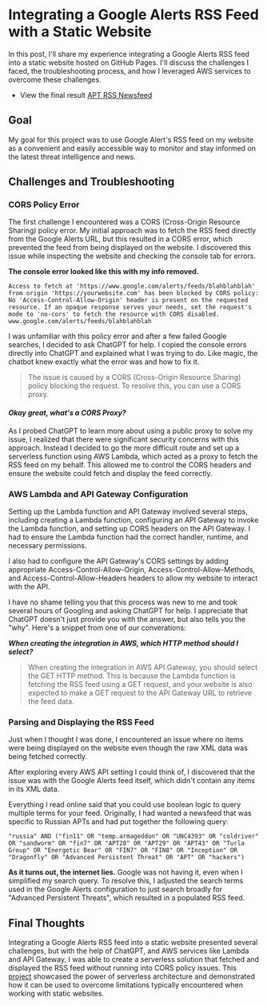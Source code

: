 # Integrating a Google Alerts RSS Feed with a Static Website

In this post, I'll share my experience integrating a Google Alerts RSS feed into a static website hosted on GitHub Pages. I'll discuss the challenges I faced, the troubleshooting process, and how I leveraged AWS services to overcome these challenges.

<ul>
    <li>View the final result <a href="news">APT RSS Newsfeed</a></li>
</ul>

## Goal
My goal for this project was to use Google Alert's RSS feed on my website as a convenient and easily accessible way to monitor and stay informed on the latest threat intelligence and news.

## Challenges and Troubleshooting
### CORS Policy Error
The first challenge I encountered was a CORS (Cross-Origin Resource Sharing) policy error. My initial approach was to fetch the RSS feed directly from the Google Alerts URL, but this resulted in a CORS error, which prevented the feed from being displayed on the website. I discovered this issue while inspecting the website and checking the console tab for errors.

<strong>The console error looked like this with my info removed.</strong>
```
Access to fetch at 'https://www.google.com/alerts/feeds/blahblahblah' from origin 'https://yourwebsite.com' has been blocked by CORS policy: No 'Access-Control-Allow-Origin' header is present on the requested resource. If an opaque response serves your needs, set the request's mode to 'no-cors' to fetch the resource with CORS disabled.
www.google.com/alerts/feeds/blahblahblah
```

I was unfamiliar with this policy error and after a few failed Google searches, I decided to ask ChatGPT for help. I copied the console errors directly into ChatGPT and explained what I was trying to do. Like magic, the chatbot knew exactly what the error was and how to fix it.

> The issue is caused by a CORS (Cross-Origin Resource Sharing) policy blocking the request. To resolve this, you can use a CORS proxy.

#### <em>Okay great, what's a CORS Proxy?</em>
As I probed ChatGPT to learn more about using a public proxy to solve my issue, I realized that there were significant security concerns with this approach. Instead I decided to go the more difficult route and set up a serverless function using AWS Lambda, which acted as a proxy to fetch the RSS feed on my behalf. This allowed me to control the CORS headers and ensure the website could fetch and display the feed correctly.

### AWS Lambda and API Gateway Configuration
Setting up the Lambda function and API Gateway involved several steps, including creating a Lambda function, configuring an API Gateway to invoke the Lambda function, and setting up CORS headers on the API Gateway. I had to ensure the Lambda function had the correct handler, runtime, and necessary permissions.

I also had to configure the API Gateway's CORS settings by adding appropriate Access-Control-Allow-Origin, Access-Control-Allow-Methods, and Access-Control-Allow-Headers headers to allow my website to interact with the API.

I have no shame telling you that this process was new to me and took several hours of Googling and asking ChatGPT for help. I appreciate that ChatGPT doesn't just provide you with the answer, but also tells you the "why". Here's a snippet from one of our converations:

<strong><em>When creating the integration in AWS, which HTTP method should I select?</em></strong>
> When creating the integration in AWS API Gateway, you should select the GET HTTP method. This is because the Lambda function is fetching the RSS feed using a GET request, and your website is also expected to make a GET request to the API Gateway URL to retrieve the feed data.

### Parsing and Displaying the RSS Feed
Just when I thought I was done, I encountered an issue where no items were being displayed on the website even though the raw XML data was being fetched correctly.

After exploring every AWS API setting I could think of, I discovered that the issue was with the Google Alerts feed itself, which didn't contain any items in its XML data.

Everything I read online said that you could use boolean logic to query multiple terms for your feed. Originally, I had wanted a newsfeed that was specific to Russian APTs and had put together the following query:
```
"russia" AND ("fin11" OR "temp.armageddon" OR "UNC4393" OR "coldriver" OR "sandworm" OR "fin7" OR "APT28" OR "APT29" OR "APT43" OR "Turla Group" OR "Energetic Bear" OR "FIN7" OR "FIN8" OR "Inception" OR "Dragonfly" OR "Advanced Persistent Threat" OR "APT" OR "hackers") 
```
<strong>As it turns out, the internet lies.</strong> Google was not having it, even when I simplified my search query. To resolve this, I adjusted the search terms used in the Google Alerts configuration to just search broadly for "Advanced Persistent Threats", which resulted in a populated RSS feed.

## Final Thoughts
Integrating a Google Alerts RSS feed into a static website presented several challenges, but with the help of ChatGPT, and AWS services like Lambda and API Gateway, I was able to create a serverless solution that fetched and displayed the RSS feed without running into CORS policy issues. This <a href="rss-feed-project">project</a> showcased the power of serverless architecture and demonstrated how it can be used to overcome limitations typically encountered when working with static websites.